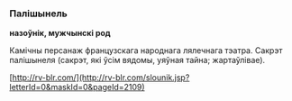 ### Палішынель
**назоўнік, мужчынскі род**

Камічны персанаж французскага народнага лялечнага тэатра. Сакрэт палішынеля (сакрэт, які ўсім вядомы, уяўная тайна; жартаўлівае).

<a rel="author">[http://rv-blr.com/](http://rv-blr.com/slounik.jsp?letterId=0&maskId=0&pageId=2109)</a>
